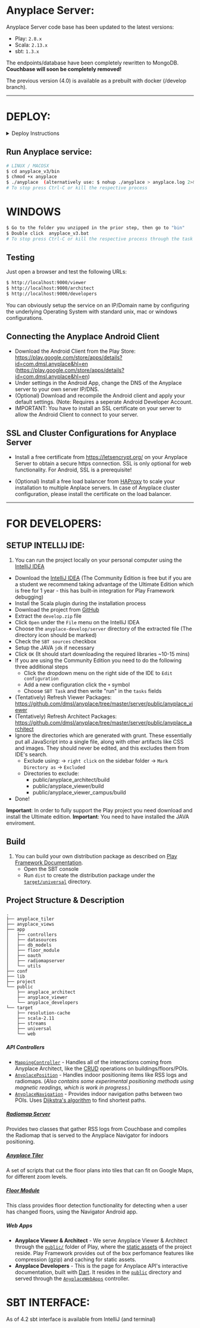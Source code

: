 # Anyplace Server:
Anyplace Server code base has been updated to the latest versions:
- Play: `2.8.x`
- Scala: `2.13.x`
- sbt: `1.3.x`

The endpoints/database have been completely rewritten to MongoDB.
**Couchbase will soon be completely removed!**

The previous version (4.0) is available as a prebuilt with docker (/develop branch).

***

# DEPLOY:

<details>
<summary>
Deploy Instructions
</summary>
1. **Install & Configure Couchbase**:   (WILL BE REMOVED SOON)
Download the latest Couchbase Server Community Edition from
     [https://www.couchbase.com/downloads](https://www.couchbase.com/downloads).
Anyplace v4.x has been tested with Couchbase 4.5 and 6.0.0. Version 6.5 breaks compatibility.
  
2. **Download Anyplace:**
For the latest binaries visit our Github releases, and `unzip`, e.g, using:

```
$ unzip anyplace_<version>.zip
```
3. **Generate application key**:
This is now required for security purposes.
Generate one using the `sbt shell` (inside IntelliJ):
`playGenerateSecret`

[Read more](https://www.playframework.com/documentation/2.8.x/ApplicationSecret).

4. **Update `[conf/application.conf](./conf/application.conf)`**
- `application.secret` - See step 3.
- `server.address` - The URL the server is running on. (e.g. `http://anyplace.cs.ucy.ac.cy`)
- database settings (mongodb, etc)
- filesystem settings (optional):
        + `floorPlansRootDir`: directory of the floopr plans
        + `radioMapRawDir`: directory for the raw radiomap data
        + `radioMapFrozenDir`: directory for the frozen radiomaps
        + `tilerRootDir`: directory of the tiler

5. Install [tiler dependencies] (anyplace_tiler/README.md)
</details>

## Run Anyplace  service:
```bash
# LINUX / MACOSX
$ cd anyplace_v3/bin
$ chmod +x anyplace
$ ./anyplace  (alternatively use: $ nohup ./anyplace > anyplace.log 2>&1 )
# To stop press Ctrl-C or kill the respective process
```

# WINDOWS
```bash
$ Go to the folder you unzipped in the prior step, then go to "bin"
$ Double click  anyplace_v3.bat
# To stop press Ctrl-C or kill the respective process through the task manager
```

## Testing
Just open a browser and test the following URLs:
```bash
$ http://localhost:9000/viewer
$ http://localhost:9000/architect
$ http://localhost:9000/developers
```

You can obviously setup the service on an IP/Domain name by configuring the underlying
Operating System with standard unix, mac or windows configurations.

## Connecting the Anyplace Android Client
+ Download the Android Client from the Play Store: https://play.google.com/store/apps/details?id=com.dmsl.anyplace&hl=en (https://play.google.com/store/apps/details?id=com.dmsl.anyplace&hl=en)
+ Under settings in the Android App, change the DNS of the Anyplace server to your own server IP/DNS.
+ (Optional) Download and recompile the Android client  and apply your default settings. (Note: Requires a seperate Android Developer Account.
+ IMPORTANT: You have to install an SSL certificate on your server to allow the Android Client to connect to your server.

## SSL and Cluster Configurations for Anyplace Server 
+ Install a free certificate from https://letsencrypt.org/ on your Anyplace Server to obtain a secure https connection. SSL is only optional for web functionality. For Android, SSL is a prerequisite!

+ (Optional) Install a free load balancer from [HAProxy](http://www.haproxy.org/) to scale your installation to multiple Anplace servers. In case of Anyplace cluster configuration, please install the certificate on the load balancer.

***

# FOR DEVELOPERS:

## SETUP INTELLIJ IDE:
1. You can run the project locally on your personal computer using the [IntelliJ IDEA](https://www.jetbrains.com/idea/download/)
+ Download the  [IntelliJ IDEA](https://www.jetbrains.com/idea/download/) (The Community Edition is free but if you are a student we recommend taking advantage of the Ultimate Edition which is free for 1 year - this has built-in integration for Play Framework debugging)
+ Install the Scala plugin during the installation process
+ Download the project from [GitHub](https://github.com/dmsl/anyplace/archive/master.zip)
+ Extract the `develop.zip` file
+ Click `Open` under the `File` menu on the IntelliJ IDEA
+ Choose the `anyplace-develop/server` directory of the extracted file (The directory icon should be marked)
+ Check the `SBT sources` checkbox
+ Setup the JAVA `jdk` if necessary
+ Click `OK` (It should start downloading the required libraries ~10-15 mins)  
+ If you are using the Community Edition you need to do the following three additional steps
    * Click the dropdown menu on the right side of the IDE to `Edit configuration`
    * Add a new configuration click the `+` symbol
    * Choose `SBT Task` and then write "run" in the `tasks` fields
+ (Tentatively) Refresh Viewer Packages: https://github.com/dmsl/anyplace/tree/master/server/public/anyplace_viewer
+ (Tentatively) Refresh Architect Packages:  https://github.com/dmsl/anyplace/tree/master/server/public/anyplace_architect
+ Ignore the directories which are generated with grunt. These essentially put all JavaScript into a single file,
  along with other artifacts like CSS and images. They should never be edited, and this excludes them from IDE's search.
    - Exclude using:
        -> `right click` on the sidebar folder
        -> `Mark Directory as`
        -> `Excluded`
    - Directories to exclude:
        + public/anyplace_architect/build
        + public/anyplace_viewer/build
        + public/anyplace_viewer_campus/build
+ Done!

**Important**: In order to fully support the Play project you need download and install the Ultimate edition.
**Important**: You need to have installed the JAVA enviroment.

## Build
1. You can build your own distribution package as described on [Play Framework Documentation](https://www.playframework.com/documentation/2.5.x/Deploying).
    * Open the SBT console
    * Run `dist` to create the distribution package under the [`target/universal`](target/universal) directory.
    
## Project Structure & Description  
```
.
├── anyplace_tiler
├── anyplace_views
├── app
│   ├── controllers
│   ├── datasources
│   ├── db_models
│   ├── floor_module
│   ├── oauth
│   ├── radiomapserver
│   └── utils
├── conf
├── lib
├── project
└── public
    ├── anyplace_architect
    ├── anyplace_viewer
    └── anyplace_developers
└── target
    ├── resolution-cache
    ├── scala-2.11
    ├── streams
    ├── universal
    └── web
```

##### API Controllers
* [`MappingController`](app/controllers/MappingController.java) - Handles all of the interactions coming from Anyplace Architect, like the [CRUD](https://en.wikipedia.org/wiki/Create,_read,_update_and_delete) operations on buildings/floors/POIs.
* [`AnyplacePosition`](app/controllers/AnyplacePosition.java) - Handles indoor positioning items like RSS logs and radiomaps. (_Also contains some experimental positioning methods using magnetic readings, which is work in progress._) 
* [`AnyplaceNavigation`](app/controllers/AnyplaceNavigation.java) - Provides indoor navigation paths between two POIs. Uses [Dijkstra's algorithm](https://en.wikipedia.org/wiki/Dijkstra%27s_algorithm) to find shortest paths.

##### [Radiomap Server](app/radiomapserver)  
Provides two classes that gather RSS logs from Couchbase and compiles the Radiomap that is served to the Anyplace Navigator for indoors positioning.

##### [Anyplace Tiler](anyplace_tiler)  
A set of scripts that cut the floor plans into tiles that can fit on Google Maps, for different zoom levels.

##### [Floor Module](app/floor_module)
This class provides floor detection functionality for detecting when a user has changed floors, using the Navigator Android app.

##### Web Apps
* **Anyplace Viewer & Architect** - We serve Anyplace Viewer & Architect through the [`public/`](public) folder of Play, where the [static assets](https://www.playframework.com/documentation/2.2.x/Assets) of the project reside. Play Framework provides out of the box perfomance features like compression (gzip) and caching for static assets.
* **Anyplace Developers** - This is the page for Anyplace API's interactive documentation, built with [Dart](https://www.dartlang.org/). It resides in the [`public`](public) directory and served through the [`AnyplaceWebApps`](app/controllers/AnyplaceWebApps.java) controller.


# SBT INTERFACE:
As of 4.2 sbt interface is available from IntelliJ (and terminal)


</details>

